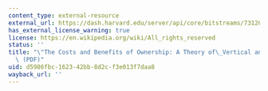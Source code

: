 ```yaml
---
content_type: external-resource
external_url: https://dash.harvard.edu/server/api/core/bitstreams/7312037c-527a-6bd4-e053-0100007fdf3b/content
has_external_license_warning: true
license: https://en.wikipedia.org/wiki/All_rights_reserved
status: ''
title: "\"The Costs and Benefits of Ownership: A Theory of\_Vertical and Lateral Integration.\"\
  \ (PDF)"
uid: d5986fbc-1623-42bb-8d2c-f3e013f7daa8
wayback_url: ''
---
```

